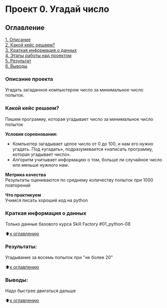 # Проект 0. Угадай число

## Оглавление  
[1. Описание](https://github.com/Ravezoth/01_python-08-final-task/blob/master/README.md#Описание-проекта)  
[2. Какой кейс решаем?](https://github.com/Ravezoth/01_python-08-final-task/blob/master/README.md#Какой-кейс-решаем)  
[3. Краткая информация о данных](https://github.com/Ravezoth/01_python-08-final-task/blob/master/README.md#Краткая-информация-о-данных)  
[4. Этапы работы над проектом](https://github.com/Ravezoth/01_python-08-final-task/blob/master/README.md#Этапы-работы-над-проектом)  
[5. Результат](https://github.com/Ravezoth/01_python-08-final-task/blob/master/README.md#Результат)    
[6. Выводы](https://github.com/Ravezoth/01_python-08-final-task/blob/master/README.md#Выводы) 

### Описание проекта    
Угадать загаданное компьютером число за минимальное число попыток.

### Какой кейс решаем?    
Пишем программу, которая угадывает число за минимальное число попыток

**Условия соревнования:**  
- Компьютер загадывает целое число от 0 до 100, и нам его нужно угадать. Под «угадать», подразумевается «написать программу, которая угадывает число».
- Алгоритм учитывает информацию о том, больше ли случайное число или меньше нужного нам.

**Метрика качества**     
Результаты оцениваются по среднему количеству попыток при 1000 повторений

**Что практикуем**     
Учимся писать хороший код на python


### Краткая информация о данных
Только данные базового курса Skill Factory #01_python-08

:arrow_up:[к оглавлению](https://github.com/Ravezoth/01_python-08-final-task/blob/master/README.md#Оглавление)

### Результаты:  
Угадывание за восемь попыток при "не более 20"

:arrow_up:[к оглавлению](https://github.com/Ravezoth/01_python-08-final-task/blob/master/README.md#Оглавление)

### Выводы:  
Надо быстрее двигаться дальше

:arrow_up:[к оглавлению](https://github.com/Ravezoth/01_python-08-final-task/blob/master/README.md#Оглавление)